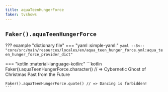 ```yaml
---
title: aquaTeenHungerForce
faker: tvshows
---
```


## `Faker().aquaTeenHungerForce`

??? example "dictionary file"
    === "yaml :simple-yaml:"
        ```yaml
        --8<-- "core/src/main/resources/locales/en/aqua_teen_hunger_force.yml:aqua_teen_hunger_force_provider_dict"
        ```

=== "kotlin :material-language-kotlin:"
    ```kotlin
    Faker().aquaTeenHungerForce.character() // => Cybernetic Ghost of Christmas Past from the Future

    Faker().aquaTeenHungerForce.quote() // => Dancing is forbidden!
    ```

